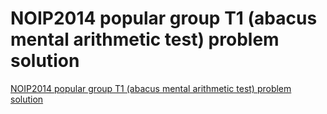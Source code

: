 # NOIP2014 popular group T1 (abacus mental arithmetic test) problem solution
[NOIP2014 popular group T1 (abacus mental arithmetic test) problem solution](https://aiwithcloud.com/2022/09/16/noip2014_popular_group_t1_abacus_mental_arithmetic_test_problem_solution/)